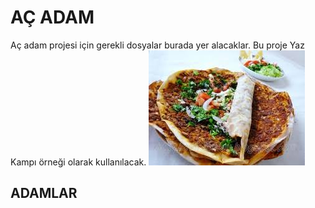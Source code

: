 # AÇ ADAM
Aç adam projesi için gerekli dosyalar burada yer alacaklar.
Bu proje Yaz Kampı örneği olarak  kullanılacak.
![lahmacun](lahmacun.jpeg)
## ADAMLAR
